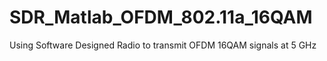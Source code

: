 # SDR_Matlab_OFDM_802.11a_16QAM
Using Software Designed Radio to transmit OFDM 16QAM signals at 5 GHz
